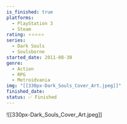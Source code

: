 ```yaml
---
is_finished: true
platforms:
  - PlayStation 3
  - Steam
rating: ⭐⭐⭐⭐⭐
series:
  - Dark Souls
  - Soulsborne
started_date: 2011-08-30
genre:
  - Action
  - RPG
  - Metroidvania
img: "[[330px-Dark_Souls_Cover_Art.jpeg]]"
finished_date:
status: ✅ Finished
---
```

![[330px-Dark_Souls_Cover_Art.jpeg]]